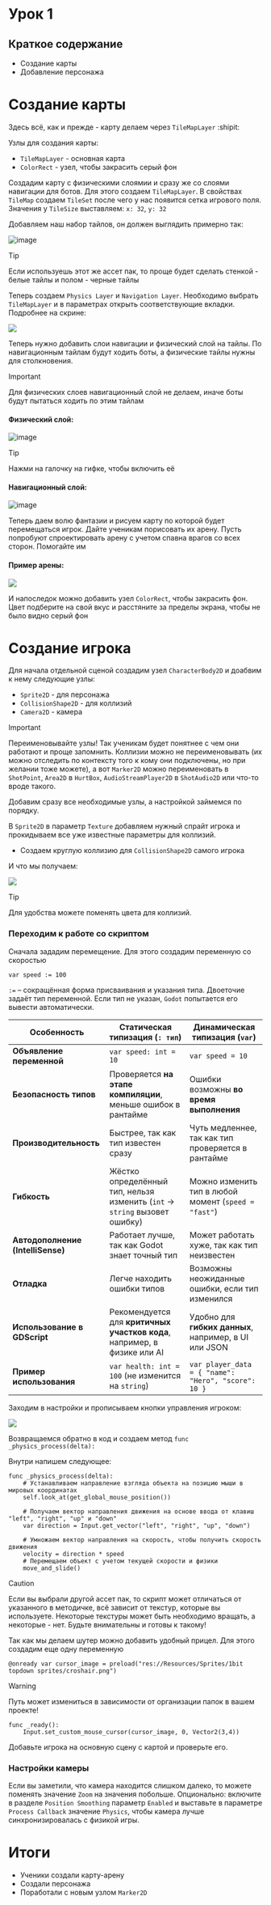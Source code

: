 # Урок 1

## Краткое содержание
- Создание карты
- Добавление персонажа

# Создание карты

Здесь всё, как и прежде - карту делаем через `TileMapLayer` :shipit:

Узлы для создания карты:
- `TileMapLayer` - основная карта
- `ColorRect` - узел, чтобы закрасить серый фон

Создадим карту с физическими слоямии и сразу же со слоями навигации для ботов. Для этого создаем `TileMapLayer`. В свойствах `TileMap` создаем `TileSet` после чего у нас появится сетка игрового поля. <br>
Значения у `TileSize` выставляем: `x: 32`, `y: 32` <br>


Добавляем наш набор тайлов, он должен выглядить примерно так:

![image](https://github.com/IT-Compot/Python-methodologies/blob/main/first-stage/Shooter/images/tile_pack.jpg)

>[!Tip]
>Если используешь этот же ассет пак, то проще будет сделать стенкой - белые тайлы и полом - черные тайлы

Теперь создаем `Physics Layer` и `Navigation Layer`. Необходимо выбрать `TileMapLayer` и в параметрах открыть соответствующие вкладки. Подробнее на скрине:

<img src="https://github.com/IT-Compot/Python-methodologies/blob/main/first-stage/Shooter/images/tilemaplayer_parameters.png">

Теперь нужно добавить слои навигации и физический слой на тайлы. По навигационным тайлам будут ходить боты, а физические тайлы нужны для столкновения.

>[!Important]
>Для физических слоев навигационный слой не делаем, иначе боты будут пытаться ходить по этим тайлам

#### Физический слой:

![image](https://github.com/IT-Compot/Python-methodologies/blob/main/first-stage/Shooter/images/HowToMakeCollisions.gif)

>[!Tip]
>Нажми на галочку на гифке, чтобы включить её

#### Навигационный слой:

![image](https://github.com/IT-Compot/Python-methodologies/blob/main/first-stage/Shooter/images/HowToMakeNavTile.gif)

Теперь даем волю фантазии и рисуем карту по которой будет перемещаться игрок. Дайте ученикам порисовать их арену. Пусть попробуют спроектировать арену с учетом спавна врагов со всех сторон. Помогайте им

#### Пример арены:

<img src="https://github.com/IT-Compot/Python-methodologies/blob/main/first-stage/Shooter/images/ArenaExample.jpg">

И напоследок можно добавить узел `ColorRect`, чтобы закрасить фон. Цвет подберите на свой вкус и расстяните за пределы экрана, чтобы не было видно серый фон

# Создание игрока

Для начала отдельной сценой создадим узел `CharacterBody2D` и доабвим к нему следующие узлы:
* `Sprite2D` - для персонажа
* `CollisionShape2D` - для коллизий
* `Camera2D` - камера

>[!Important]
>Переименовывайте узлы! Так ученикам будет понятнее с чем они работают и проще запомнить. Коллизии можно не переименовывать (их можно отследить по контексту того к кому они подключены, но при желании тоже можете), а вот `Marker2D` можно переименовать в `ShotPoint`, `Area2D` в `HurtBox`, `AudioStreamPlayer2D` в `ShotAudio2D` или что-то вроде такого.

Добавим сразу все необходимые узлы, а настройкой займемся по порядку.

В `Sprite2D` в параметр `Texture` добавляем нужный спрайт игрока и прокидываем все уже известные параметры для коллизий. 

- Создаем круглую коллизию для `CollisionShape2D` самого игрока

И что мы получаем:

<img src="https://github.com/IT-Compot/Python-methodologies/blob/main/first-stage/Shooter/images/player_with_1_collision.jpg">

>[!Tip]
>Для удобства можете поменять цвета для коллизий.

### Переходим к работе со скриптом

Сначала зададим перемещение. Для этого создадим переменную со скоростью

```gdscript
var speed := 100

```
`:=` – сокращённая форма присваивания и указания типа. Двоеточие задаёт тип переменной. Если тип не указан, `Godot` попытается его вывести автоматически.

| Особенность            | Статическая типизация (`: тип`)         | Динамическая типизация (`var`)       |
|------------------------|---------------------------------|--------------------------------|
| **Объявление переменной** | `var speed: int = 10`         | `var speed = 10`               |
| **Безопасность типов**  | Проверяется **на этапе компиляции**, меньше ошибок в рантайме | Ошибки возможны **во время выполнения** |
| **Производительность**  | Быстрее, так как тип известен сразу | Чуть медленнее, так как тип проверяется в рантайме |
| **Гибкость**           | Жёстко определённый тип, нельзя изменить (`int` → `string` вызовет ошибку) | Можно изменить тип в любой момент (`speed = "fast"`) |
| **Автодополнение (IntelliSense)** | Работает лучше, так как Godot знает точный тип | Может работать хуже, так как тип неизвестен |
| **Отладка**            | Легче находить ошибки типов | Возможны неожиданные ошибки, если тип изменился |
| **Использование в GDScript** | Рекомендуется для **критичных участков кода**, например, в физике или AI | Удобно для **гибких данных**, например, в UI или JSON |
| **Пример использования** | `var health: int = 100` (не изменится на `string`) | `var player_data = { "name": "Hero", "score": 10 }` |

Заходим в настройки и прописываем кнопки управления игроком:

<img src="https://github.com/IT-Compot/Python-methodologies/blob/main/first-stage/Shooter/images/input_map_without_LMB.jpg">

Возвращаемся обратно в код и создаем метод `func _physics_process(delta):`

Внутри напишем следующее:

```gdscript
func _physics_process(delta):
    # Устанавливаем направление взгляда объекта на позицию мыши в мировых координатах
    self.look_at(get_global_mouse_position())
    
    # Получаем вектор направления движения на основе ввода от клавиш "left", "right", "up" и "down"
    var direction = Input.get_vector("left", "right", "up", "down")
    
    # Умножаем вектор направления на скорость, чтобы получить скорость движения
    velocity = direction * speed
    # Перемещаем объект с учетом текущей скорости и физики
    move_and_slide()

```

> [!CAUTION]
> Если вы выбрали другой ассет пак, то скрипт может отличаться от указанного в методичке, всё зависит от текстур, которые вы используете. Некоторые текстуры может быть необходимо вращать, а некоторые - нет. Будьте внимательны и готовы к такому!

Так как мы делаем шутер можно добавить удобный прицел. Для этого создадим еще одну переменную

```gdscript
@onready var cursor_image = preload("res://Resources/Sprites/1bit topdown sprites/croshair.png")
```
>[!Warning]
>Путь может измениться в зависимости от организации папок в вашем проекте!

```gdscript
func _ready():
	Input.set_custom_mouse_cursor(cursor_image, 0, Vector2(3,4))
```

Добавьте игрока на основную сцену с картой и проверьте его.

### Настройки камеры
Если вы заметили, что камера находится слишком далеко, то можете поменять значение `Zoom` на значения побольше.
Опционально: включите в разделе `Position Smoothing` параметр `Enabled` и выставьте в параметре `Process Callback` значение `Physics`, чтобы камера лучше синхронизировалась с физикой игры.

# Итоги

- Ученики создали карту-арену
- Создали персонажа
- Поработали с новым узлом `Marker2D`
